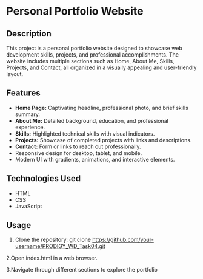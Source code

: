 # Personal Portfolio Website

## Description
This project is a personal portfolio website designed to showcase web development skills, projects, and professional accomplishments. The website includes multiple sections such as Home, About Me, Skills, Projects, and Contact, all organized in a visually appealing and user-friendly layout.

## Features
- **Home Page:** Captivating headline, professional photo, and brief skills summary.
- **About Me:** Detailed background, education, and professional experience.
- **Skills:** Highlighted technical skills with visual indicators.
- **Projects:** Showcase of completed projects with links and descriptions.
- **Contact:** Form or links to reach out professionally.
- Responsive design for desktop, tablet, and mobile.
- Modern UI with gradients, animations, and interactive elements.

## Technologies Used
- HTML
- CSS
- JavaScript

## Usage
1. Clone the repository:
git clone https://github.com/your-username/PRODIGY_WD_Task04.git

2.Open index.html in a web browser.

3.Navigate through different sections to explore the portfolio
